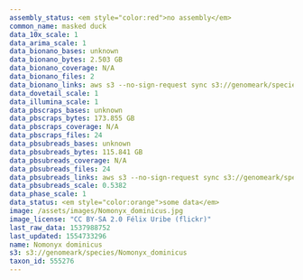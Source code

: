 ```yaml
---
assembly_status: <em style="color:red">no assembly</em>
common_name: masked duck
data_10x_scale: 1
data_arima_scale: 1
data_bionano_bases: unknown
data_bionano_bytes: 2.503 GB
data_bionano_coverage: N/A
data_bionano_files: 2
data_bionano_links: aws s3 --no-sign-request sync s3://genomeark/species/Nomonyx_dominicus/bNomDom1/genomic_data/bionano/ .<br>
data_dovetail_scale: 1
data_illumina_scale: 1
data_pbscraps_bases: unknown
data_pbscraps_bytes: 173.855 GB
data_pbscraps_coverage: N/A
data_pbscraps_files: 24
data_pbsubreads_bases: unknown
data_pbsubreads_bytes: 115.841 GB
data_pbsubreads_coverage: N/A
data_pbsubreads_files: 24
data_pbsubreads_links: aws s3 --no-sign-request sync s3://genomeark/species/Nomonyx_dominicus/bNomDom1/genomic_data/pacbio/ . --exclude "*scraps.bam"<br>
data_pbsubreads_scale: 0.5382
data_phase_scale: 1
data_status: <em style="color:orange">some data</em>
image: /assets/images/Nomonyx_dominicus.jpg
image_license: "CC BY-SA 2.0 Félix Uribe (flickr)"
last_raw_data: 1537988752
last_updated: 1554733296
name: Nomonyx dominicus
s3: s3://genomeark/species/Nomonyx_dominicus
taxon_id: 555276
---
```

